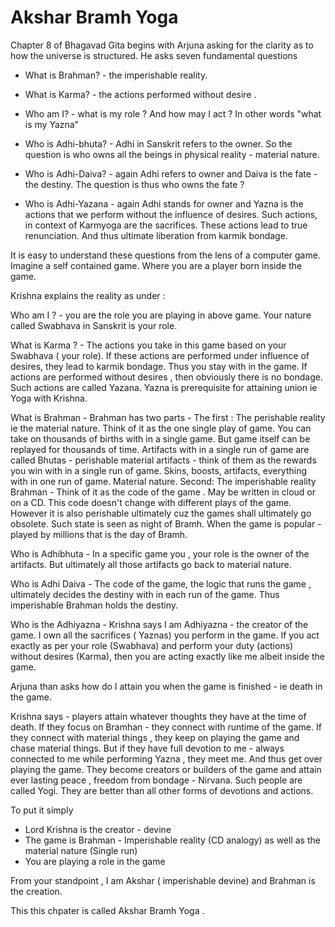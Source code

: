 # Akshar Bramh Yoga

Chapter 8 of Bhagavad Gita begins with Arjuna asking for the clarity as to how the universe is structured. He asks seven fundamental questions

- What is Brahman? - the imperishable reality.

- What is Karma? - the actions performed without desire .

- Who am I? - what is my role ? And how may I act ? In other words "what is my Yazna"

- Who is Adhi-bhuta? - Adhi in Sanskrit refers to the owner. So the question is who owns all the beings in physical reality - material nature.

- Who is Adhi-Daiva? - again Adhi refers to owner and Daiva is the fate - the destiny.  The question is thus who owns the fate ?

- Who is Adhi-Yazana - again Adhi stands for owner and Yazna is the actions that we perform without the influence of desires. Such actions, in context of Karmyoga are the sacrifices. These actions lead to true renunciation. And thus ultimate liberation from karmik bondage.


It is easy to understand these questions from the lens of a computer game. Imagine a self contained game. Where you are a player born inside the game. 

Krishna explains the reality as under :

Who am I ? - you are the role you are playing in above game. Your nature called Swabhava in Sanskrit is your role. 

What is Karma ? - The actions you take in this game based on your Swabhava ( your role). If these actions are performed under influence of desires, they lead to karmik bondage. Thus you stay with in the game. If actions are performed without desires , then obviously there is no bondage. Such actions are called Yazana. Yazna is prerequisite for attaining union ie Yoga with Krishna.

What is Brahman - Brahman has two parts - The first : The perishable reality ie the material nature. Think of it as the one single play of game. You can take on thousands of births with in a single game. But game itself can be replayed for thousands of time. Artifacts with in a single run of game are called Bhutas - perishable material artifacts - think of them as the rewards you win with in a single run of game. Skins, boosts, artifacts, everything with in one run of game. Material nature.  Second: The imperishable reality Brahman - Think of it as the code of the game . May be written in cloud or on a CD. This code doesn't change with different plays of the game. However it is also perishable ultimately cuz the games shall ultimately go obsolete. Such state is seen as night of Bramh. When the game is popular - played by millions that is the day of Bramh.

Who is Adhibhuta - In a specific game you , your role is the owner of the artifacts. But ultimately all those artifacts go back to material nature. 

Who is Adhi Daiva - The code of the game, the logic that runs the game , ultimately decides the destiny with in each run of the game. Thus imperishable Brahman holds the destiny.

Who is the Adhiyazna - Krishna says I am Adhiyazna - the creator of the game. I own all the sacrifices ( Yaznas) you perform in the game. If you act exactly as per your role (Swabhava) and perform your duty (actions) without desires (Karma), then you are acting exactly like me albeit inside the game.

Arjuna than asks how do I attain you when the game is finished - ie death in the game. 

Krishna says - players attain whatever thoughts they have at the time of death. If they focus on Bramhan - they connect with runtime of the game. If they connect with material things , they keep on playing the game and chase material things. But if they have full devotion to me - always connected to me while performing Yazna , they meet me. And thus get over playing the game. They become creators or builders of the game and attain ever lasting peace , freedom from bondage - Nirvana. Such people are called Yogi. They are better than all other forms of devotions and actions.

To put it simply 

- Lord Krishna is the creator - devine
- The game is Brahman - Imperishable reality (CD analogy) as well as the material nature (Single run)
- You are playing a role in the game 

From your standpoint , I am Akshar ( imperishable devine) and Brahman is the creation.

This this chpater is called Akshar Bramh Yoga . 
